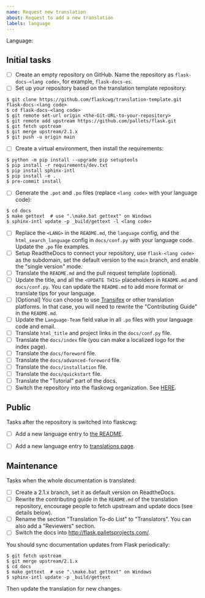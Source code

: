 ```yaml
---
name: Request new translation
about: Request to add a new translation
labels: language
---
```


<!--
Make sure there isn't an existing issue with the language you request to add.
-->

Language:

<!--
Replace this comment with a short introduction of yourself and your former experience with Flask and translation (English -> your language).
-->

<!--
To become a translation coordinator and create a translation for your language, please complete the following initial tasks in 30 days:
-->

## Initial tasks
- [ ] Create an empty repository on GitHub. Name the repository as `flask-docs-<lang code>`, for example, `flask-docs-es`.
- [ ] Set up your repository based on the translation template repository:
```
$ git clone https://github.com/flaskcwg/translation-template.git flask-docs-<lang code>
$ cd flask-docs-<lang code>
$ git remote set-url origin <the-Git-URL-to-your-repository>
$ git remote add upstream https://github.com/pallets/flask.git
$ git fetch upstream
$ git merge upstream/2.1.x
$ git push -u origin main
```
- [ ] Create a virtual environment, then install the requirements:
```
$ python -m pip install --upgrade pip setuptools
$ pip install -r requirements/dev.txt
$ pip install sphinx-intl
$ pip install -e .
$ pre-commit install
```
- [ ] Generate the `.pot` and `.po` files (replace `<lang code>` with your language code):
```
$ cd docs
$ make gettext  # use ".\make.bat gettext" on Windows
$ sphinx-intl update -p _build/gettext -l <lang code>
```
- [ ] Replace the `<LANG>` in the `README.md`, the `language` config, and the
`html_search_language` config in `docs/conf.py` with your language code.
Update the `.po` file examples.
- [ ] Setup ReadtheDocs to connect your repository, use `flask-<lang code>` as the subdomain, set the default version to the `main` branch, and enable the "single version" mode.
- [ ] Translate the `README.md` and the pull request template (optional).
- [ ] Update the title, and all the `<UPDATE THIS>` placeholders  in `README.md` and `docs/conf.py`. You can update the `README.md` to add more format or translate tips for your language.
- [ ] [Optional] You can choose to use [Transifex](https://www.sphinx-doc.org/en/master/usage/advanced/intl.html#using-transifex-service-for-team-translation) or other translation platforms. In that case, you will need to rewrite the "Contributing Guide" in the `README.md`.
- [ ] Update the `Language-Team` field value in all `.po` files with your language code and email.
- [ ] Translate `html_title` and project links in the `docs/conf.py` file.
- [ ] Translate the `docs/index` file (you can make a localized logo for the index page).
- [ ] Translate the `docs/foreword` file.
- [ ] Translate the `docs/advanced-foreword` file.
- [ ] Translate the `docs/installation` file.
- [ ] Translate the `docs/quickstart` file.
- [ ] Translate the "Tutorial" part of the docs.
- [ ] Switch the repository into the flaskcwg organization. See [HERE](https://flaskcwg.github.io/faq/migrate-repo-to-flaskcwg-org/).

<!--
We recommend you finish the translation of the chapters above by yourself to keep the
quality and reading experience of the essential part of the documentation. These
chapters are marked as reserved in the translation to-do list.
-->

<!--
When you finished the tasks above, leave a comment that includes your repository URL to ping us, we will switch your repository into the flaskcwg organization, then you can work on other chapters or call for other people to contribute.

After that:
-->

## Public

Tasks after the repository is switched into flaskcwg:

- [ ] Add a new language entry to [the README](https://github.com/flaskcwg/translation-coordination/blob/main/README.md).
- [ ] Add a new language entry to [translations page](https://github.com/flaskcwg/flaskcwg.github.io/blob/source/templates/translations.html).


## Maintenance

Tasks when the whole documentation is translated:

- [ ] Create a 2.1.x branch, set it as default version on ReadtheDocs.
- [ ] Rewrite the contributing guide in the `README.md` of the translation repository, encourage people to fetch upstream and update docs (see details below).
- [ ] Rename the section "Translation To-do List" to "Translators". You can also add
a "Reviewers" section.
- [ ] Switch the docs into http://flask.palletsprojects.com/.

You should sync documentation updates from Flask periodically:

```
$ git fetch upstream
$ git merge upstream/2.1.x
$ cd docs
$ make gettext  # use ".\make.bat gettext" on Windows
$ sphinx-intl update -p _build/gettext
```

Then update the translation for new changes.
